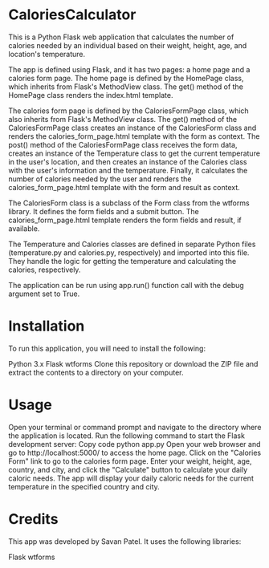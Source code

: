 # CaloriesCalculator

This is a Python Flask web application that calculates the number of calories needed by an individual based on their weight, height, age, and location's temperature.

The app is defined using Flask, and it has two pages: a home page and a calories form page. The home page is defined by the HomePage class, which inherits from Flask's MethodView class. The get() method of the HomePage class renders the index.html template.

The calories form page is defined by the CaloriesFormPage class, which also inherits from Flask's MethodView class. The get() method of the CaloriesFormPage class creates an instance of the CaloriesForm class and renders the calories_form_page.html template with the form as context. The post() method of the CaloriesFormPage class receives the form data, creates an instance of the Temperature class to get the current temperature in the user's location, and then creates an instance of the Calories class with the user's information and the temperature. Finally, it calculates the number of calories needed by the user and renders the calories_form_page.html template with the form and result as context.

The CaloriesForm class is a subclass of the Form class from the wtforms library. It defines the form fields and a submit button. The calories_form_page.html template renders the form fields and result, if available.

The Temperature and Calories classes are defined in separate Python files (temperature.py and calories.py, respectively) and imported into this file. They handle the logic for getting the temperature and calculating the calories, respectively.

The application can be run using app.run() function call with the debug argument set to True.

# Installation
To run this application, you will need to install the following:

Python 3.x
Flask
wtforms
Clone this repository or download the ZIP file and extract the contents to a directory on your computer.

# Usage
Open your terminal or command prompt and navigate to the directory where the application is located.
Run the following command to start the Flask development server:
Copy code
python app.py
Open your web browser and go to http://localhost:5000/ to access the home page.
Click on the "Calories Form" link to go to the calories form page.
Enter your weight, height, age, country, and city, and click the "Calculate" button to calculate your daily caloric needs.
The app will display your daily caloric needs for the current temperature in the specified country and city.

# Credits
This app was developed by Savan Patel. It uses the following libraries:

Flask
wtforms

